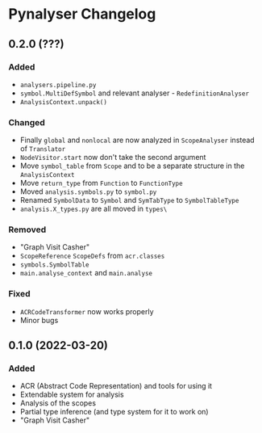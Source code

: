 # Pynalyser Changelog

## 0.2.0 (???)

### Added
- `analysers.pipeline.py`
- `symbol.MultiDefSymbol` and relevant analyser - `RedefinitionAnalyser`
- `AnalysisContext.unpack()`

### Changed
- Finally `global` and `nonlocal` are now analyzed in `ScopeAnalyser` instead of `Translator`
- `NodeVisitor.start` now don't take the second argument
- Move `symbol_table` from `Scope` and to be a separate structure in the `AnalysisContext`
- Move `return_type` from `Function` to `FunctionType`
- Moved `analysis.symbols.py` to `symbol.py`
- Renamed `SymbolData` to `Symbol` and `SymTabType` to `SymbolTableType`
- `analysis.X_types.py` are all moved in `types\`

### Removed
- "Graph Visit Casher"
- `ScopeReference` `ScopeDefs` from `acr.classes`
- `symbols.SymbolTable`
- `main.analyse_context` and `main.analyse`

### Fixed
- `ACRCodeTransformer` now works properly
- Minor bugs

## 0.1.0 (2022-03-20)
### Added
- ACR (Abstract Code Representation) and tools for using it
- Extendable system for analysis
- Analysis of the scopes
- Partial type inference (and type system for it to work on)
- "Graph Visit Casher"
